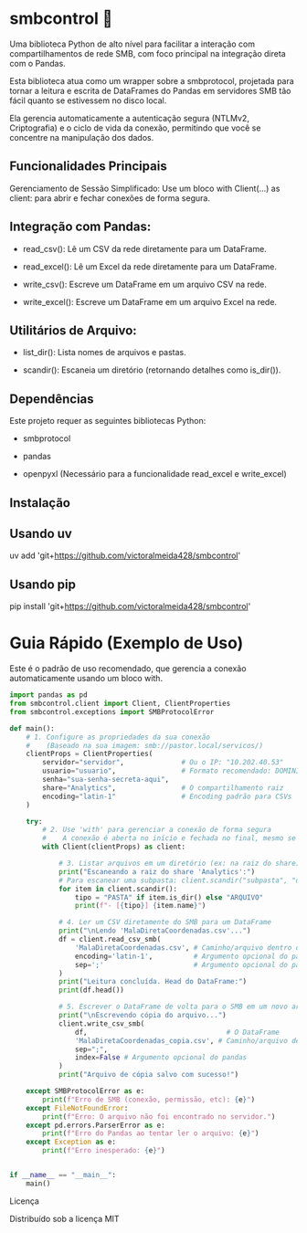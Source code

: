 # smbcontrol 🐍

Uma biblioteca Python de alto nível para facilitar a interação com compartilhamentos de rede SMB, com foco principal na integração direta com o Pandas.

Esta biblioteca atua como um wrapper sobre a smbprotocol, projetada para tornar a leitura e escrita de DataFrames do Pandas em servidores SMB tão fácil quanto se estivessem no disco local.

Ela gerencia automaticamente a autenticação segura (NTLMv2, Criptografia) e o ciclo de vida da conexão, permitindo que você se concentre na manipulação dos dados.

## Funcionalidades Principais

Gerenciamento de Sessão Simplificado: Use um bloco with Client(...) as client: para abrir e fechar conexões de forma segura.

## Integração com Pandas:

 - read_csv(): Lê um CSV da rede diretamente para um DataFrame.

 - read_excel(): Lê um Excel da rede diretamente para um DataFrame.

 - write_csv(): Escreve um DataFrame em um arquivo CSV na rede.

 - write_excel(): Escreve um DataFrame em um arquivo Excel na rede.

## Utilitários de Arquivo:

 - list_dir(): Lista nomes de arquivos e pastas.

 - scandir(): Escaneia um diretório (retornando detalhes como is_dir()).


## Dependências

Este projeto requer as seguintes bibliotecas Python:

 - smbprotocol

 - pandas

 - openpyxl (Necessário para a funcionalidade read_excel e write_excel)

## Instalação


## Usando uv
uv add 'git+https://github.com/victoralmeida428/smbcontrol'

## Usando pip
pip install 'git+https://github.com/victoralmeida428/smbcontrol'


# Guia Rápido (Exemplo de Uso)

Este é o padrão de uso recomendado, que gerencia a conexão automaticamente usando um bloco with.
```py
import pandas as pd
from smbcontrol.client import Client, ClientProperties
from smbcontrol.exceptions import SMBProtocolError 

def main():
    # 1. Configure as propriedades da sua conexão
    #    (Baseado na sua imagem: smb://pastor.local/servicos/)
    clientProps = ClientProperties(
        servidor="servidor",              # Ou o IP: "10.202.40.53"
        usuario="usuario",                # Formato recomendado: DOMINIO\usuario
        senha="sua-senha-secreta-aqui",
        share="Analytics",                # O compartilhamento raiz
        encoding="latin-1"                # Encoding padrão para CSVs
    )

    try:
        # 2. Use 'with' para gerenciar a conexão de forma segura
        #    A conexão é aberta no início e fechada no final, mesmo se der erro.
        with Client(clientProps) as client:

            # 3. Listar arquivos em um diretório (ex: na raiz do share)
            print("Escaneando a raiz do share 'Analytics':")
            # Para escanear uma subpasta: client.scandir("subpasta", "outra_pasta")
            for item in client.scandir():
                tipo = "PASTA" if item.is_dir() else "ARQUIVO"
                print(f"- [{tipo}] {item.name}")

            # 4. Ler um CSV diretamente do SMB para um DataFrame
            print("\nLendo 'MalaDiretaCoordenadas.csv'...")
            df = client.read_csv_smb(
                'MalaDiretaCoordenadas.csv', # Caminho/arquivo dentro do share
                encoding='latin-1',          # Argumento opcional do pandas
                sep=';'                      # Argumento opcional do pandas
            )
            print("Leitura concluída. Head do DataFrame:")
            print(df.head())

            # 5. Escrever o DataFrame de volta para o SMB em um novo arquivo
            print("\nEscrevendo cópia do arquivo...")
            client.write_csv_smb(
                df,                                  # O DataFrame
                'MalaDiretaCoordenadas_copia.csv', # Caminho/arquivo de saída
                sep=";",
                index=False # Argumento opcional do pandas
            )
            print("Arquivo de cópia salvo com sucesso!")

    except SMBProtocolError as e:
        print(f"Erro de SMB (conexão, permissão, etc): {e}")
    except FileNotFoundError:
        print(f"Erro: O arquivo não foi encontrado no servidor.")
    except pd.errors.ParserError as e:
        print(f"Erro do Pandas ao tentar ler o arquivo: {e}")
    except Exception as e:
        print(f"Erro inesperado: {e}")


if __name__ == "__main__":
    main()
```

Licença

Distribuído sob a licença MIT